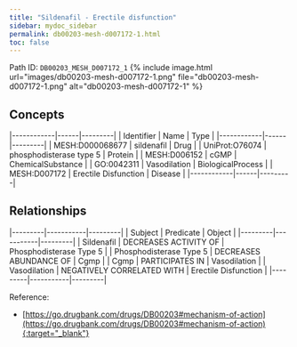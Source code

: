```yaml
---
title: "Sildenafil - Erectile disfunction"
sidebar: mydoc_sidebar
permalink: db00203-mesh-d007172-1.html
toc: false 
---
```



Path ID: `DB00203_MESH_D007172_1`
{% include image.html url="images/db00203-mesh-d007172-1.png" file="db00203-mesh-d007172-1.png" alt="db00203-mesh-d007172-1" %}

## Concepts

|------------|------|---------|
| Identifier | Name | Type    |
|------------|------|---------|
| MESH:D000068677 | sildenafil | Drug |
| UniProt:O76074 | phosphodisterase type 5 | Protein |
| MESH:D006152 | cGMP | ChemicalSubstance |
| GO:0042311 | Vasodilation | BiologicalProcess |
| MESH:D007172 | Erectile Disfunction | Disease |
|------------|------|---------|

## Relationships

|---------|-----------|---------|
| Subject | Predicate | Object  |
|---------|-----------|---------|
| Sildenafil | DECREASES ACTIVITY OF | Phosphodisterase Type 5 |
| Phosphodisterase Type 5 | DECREASES ABUNDANCE OF | Cgmp |
| Cgmp | PARTICIPATES IN | Vasodilation |
| Vasodilation | NEGATIVELY CORRELATED WITH | Erectile Disfunction |
|---------|-----------|---------|

Reference:
  - [https://go.drugbank.com/drugs/DB00203#mechanism-of-action](https://go.drugbank.com/drugs/DB00203#mechanism-of-action){:target="_blank"}